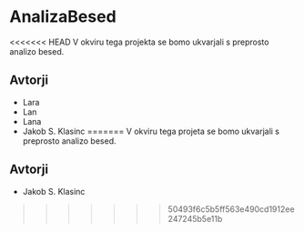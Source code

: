 # AnalizaBesed

<<<<<<< HEAD
V okviru tega projekta se bomo ukvarjali s preprosto analizo besed.

## Avtorji

* Lara
* Lan
* Lana
* Jakob S. Klasinc
=======
V okviru tega projeta se bomo ukvarjali s preprosto analizo besed.

## Avtorji
* Jakob S. Klasinc
>>>>>>> 50493f6c5b5ff563e490cd1912ee247245b5e11b
